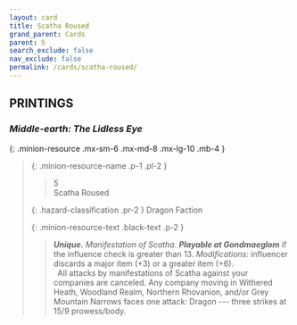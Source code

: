```yaml
---
layout: card
title: Scatha Roused
grand_parent: Cards
parent: S
search_exclude: false
nav_exclude: false
permalink: /cards/scatha-roused/
---
```


## PRINTINGS


### _Middle-earth: The Lidless Eye_

{: .minion-resource .mx-sm-6 .mx-md-8 .mx-lg-10 .mb-4 }
> {: .minion-resource-name .p-1 .pl-2 }
> > <div class="hazard-mp">5</div>
> > <div class="card-name">Scatha Roused</div>
>
> {: .hazard-classification .pr-2 }
> Dragon Faction
>
> {: .minion-resource-text .black-text .p-2 }
> > _**Unique.**_ _Manifestation of Scatha_. ***Playable at Gondmaeglom*** if the influence check is greater than 13.  _Modifications:_ influencer discards a major item (+3) or a greater item (+6). <br>&ensp;All attacks by manifestations of Scatha against your companies are canceled. Any company moving in Withered Heath, Woodland Realm, Northern Rhovanion, and/or Grey Mountain Narrows faces one attack: Dragon --- three strikes at 15/9 prowess/body. 
> 
